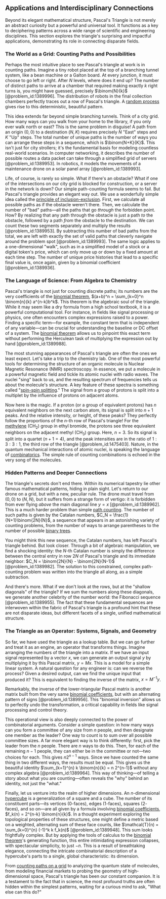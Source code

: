 ## Applications and Interdisciplinary Connections

Beyond its elegant mathematical structure, Pascal's Triangle is not merely an abstract curiosity but a powerful and universal tool. It functions as a key to deciphering patterns across a wide range of scientific and engineering disciplines. This section explores the triangle's surprising and impactful applications, demonstrating its role in connecting disparate fields.

### The World as a Grid: Counting Paths and Possibilities

Perhaps the most intuitive place to see Pascal's triangle at work is in counting paths. Imagine a tiny robot placed at the top of a branching tunnel system, like a bean machine or a Galton board. At every junction, it must choose to go left or right. After $N$ levels, where does it end up? The number of distinct paths to arrive at a chamber that required making exactly $k$ right turns is, you might have guessed, precisely $\binom{N}{k}$ [@problem_id:1389996]. The distribution of robots in the final collection chambers perfectly traces out a row of Pascal's triangle. A [random process](@article_id:269111) gives rise to this deterministic, beautiful pattern.

This idea extends far beyond simple branching tunnels. Think of a city grid. How many ways can you walk from your home to the library, if you only ever walk north or east? This is the same problem in disguise! A path from an origin $(0,0)$ to a destination $(N,K)$ requires precisely $N$ "East" steps and $K$ "Up" steps. The total number of unique paths is the number of ways you can arrange these steps in a sequence, which is $\binom{N+K}{K}$. This isn't just for city strollers; it's the fundamental basis for modeling countless real-world scenarios. In computer networking, it describes the number of possible routes a data packet can take through a simplified grid of servers [@problem_id:1389953]. In robotics, it models the movements of a maintenance drone on a solar panel array [@problem_id:1389993].

Life, of course, is rarely so simple. What if there's an obstacle? What if one of the intersections on our city grid is blocked for construction, or a server in the network is down? Our simple path-counting formula seems to fail. But Pascal's triangle provides an elegant way out. We use a wonderfully simple idea called the [principle of inclusion-exclusion](@article_id:275561). First, we calculate all possible paths as if the obstacle weren't there. Then, we calculate the number of "bad" paths—all the paths that go *through* the forbidden point. How? By realizing that any path through the obstacle is just a path *to* the obstacle, followed by a path *from* the obstacle to the destination. We can count these two segments separately and multiply the results [@problem_id:1389953]. By subtracting this number of bad paths from the total, we are left with exactly the set of valid paths that cleverly navigate around the problem spot [@problem_id:1389993]. The same logic applies to a one-dimensional "walk", such as in a simplified model of a stock or a digital token's price, which can only move up or down by a fixed amount at each time step. The number of unique price histories that lead to a specific final value is, once again, given by a binomial coefficient [@problem_id:1389936].

### The Language of Science: From Algebra to Chemistry

Pascal's triangle is not just for counting discrete paths; its numbers are the very coefficients of the [binomial theorem](@article_id:276171), $(a+b)^n = \sum_{k=0}^n \binom{n}{k} a^{n-k}b^k$. This theorem is the algebraic soul of the triangle. While it may seem like a dry formula from a high school textbook, it is a powerful computational tool. For instance, in fields like signal processing or physics, one often encounters complex expressions raised to a power. Finding a specific term—for example, the constant term that is independent of any variable—can be crucial for understanding the baseline or DC offset of a system. The [binomial theorem](@article_id:276171) allows us to pinpoint this exact term without performing the Herculean task of multiplying the expression out by hand [@problem_id:1389988].

The most stunning appearances of Pascal's triangle are often the ones we least expect. Let's take a trip to the chemistry lab. One of the most powerful tools for determining the structure of an organic molecule is Nuclear Magnetic Resonance (NMR) spectroscopy. In essence, we put a molecule in a powerful magnetic field and tickle its atomic nuclei with radio waves. The nuclei "sing" back to us, and the resulting spectrum of frequencies tells us about the molecule's structure. A key feature of these spectra is something called "[spin-spin splitting](@article_id:188311)." The signal from a group of protons is split into a multiplet by the influence of protons on adjacent atoms.

Now here is the magic. If a proton (or a group of equivalent protons) has $n$ equivalent neighbors on the next carbon atom, its signal is split into $n+1$ peaks. And the relative intensity, or height, of these peaks? They perfectly follow the proportions of the $n$-th row of Pascal's triangle! For the [methylene](@article_id:200465) ($\text{CH}_2$) group in ethyl bromide, the protons see three equivalent neighbors on the adjacent methyl ($\text{CH}_3$) group. Here, $n=3$. So its signal is split into a quartet ($n+1=4$), and the peak intensities are in the ratio of $1:3:3:1$, the third row of the triangle [@problem_id:1475403]. Nature, in the quantum mechanical interactions of atomic nuclei, is speaking the language of [combinatorics](@article_id:143849). The simple rule of counting combinations is echoed in the very song of the molecules.

### Hidden Patterns and Deeper Connections

The triangle's secrets don't end there. Within its numerical tapestry lie other famous mathematical patterns, hiding in plain sight. Let's return to our drone on a grid, but with a new, peculiar rule. The drone must travel from $(0,0)$ to $(N,N)$, but it suffers from a strange form of vertigo: it is forbidden from ever flying *above* the main diagonal line $y=x$ [@problem_id:1389962]. This is a much harder problem than simple [path counting](@article_id:268177). The number of such paths is given by the Catalan numbers, $C_N = \frac{1}{N+1}\binom{2N}{N}$, a sequence that appears in an astonishing variety of counting problems, from the number of ways to arrange parentheses to the number of possible [binary trees](@article_id:269907).

You might think this new sequence, the Catalan numbers, has left Pascal's triangle behind. But look closer. Through a bit of algebraic manipulation, we find a shocking identity: the $N$-th Catalan number is simply the difference between the central entry in row $2N$ of Pascal's triangle and its immediate neighbor: $C_N = \binom{2N}{N} - \binom{2N}{N-1}$ [@problem_id:1389982]. The solution to this constrained, complex path-counting problem was written into the triangle all along, as a simple subtraction.

And there's more. What if we don't look at the rows, but at the "shallow diagonals" of the triangle? If we sum the numbers along these diagonals, we generate another celebrity of the number world: the Fibonacci sequence [@problem_id:1389955]. The fact that these fundamental sequences are interwoven within the fabric of Pascal's triangle is a profound hint that these are not disparate ideas, but different facets of a single, unified mathematical structure.

### The Triangle as an Operator: Systems, Signals, and Geometry

So far, we have used the triangle as a lookup table. But we can go further and treat it as an engine, an operator that transforms things. Imagine arranging the numbers of the triangle into a matrix. If we have an input signal represented by a vector $x$, we can generate an output signal $y$ by multiplying it by this Pascal matrix, $y = M x$. This is a model for a simple linear system. A natural question for any engineer is: can we reverse the process? Given a desired output, can we find the unique input that produced it? This is equivalent to finding the inverse of the matrix, $x = M^{-1} y$.

Remarkably, the inverse of the lower-triangular Pascal matrix is another matrix built from the very same [binomial coefficients](@article_id:261212), but with an alternating pattern of signs [@problem_id:1389956]. This "binomial inversion" allows us to perfectly undo the transformation, a critical capability in fields like signal processing and control theory.

This operational view is also deeply connected to the power of combinatorial arguments. Consider a simple question: in how many ways can you form a committee of any size from $n$ people, and then designate one member as the leader? One way to count is to sum over all possible committee sizes. A far more elegant way is to think differently: first, pick the leader from the $n$ people. There are $n$ ways to do this. Then, for each of the remaining $n-1$ people, they can either be in the committee or not—two choices for each. This gives $n 2^{n-1}$ ways. Since we have counted the same thing in two different ways, the results must be equal. This gives us the beautiful identity $\sum_{k=1}^{n} k \binom{n}{k} = n 2^{n-1}$ without any complex algebra [@problem_id:1389964]. This way of thinking—of telling a story about what you are counting—often reveals the "why" behind an identity, not just the "what."

Finally, let us venture into the realm of higher dimensions. An $n$-dimensional [hypercube](@article_id:273419) is a generalization of a square and a cube. The number of its constituent parts—its vertices ($0$-faces), edges ($1$-faces), squares ($2$-faces), and so on—are all given by a formula involving [binomial coefficients](@article_id:261212), $f_k(n) = 2^{n-k} \binom{n}{k}$. In a thought experiment exploring the topological properties of these structures, one might define a metric based on a weighted, alternating sum of these face counts, like $\mathcal{T}(n) = \sum_{k=0}^{n} (-1)^k k f_k(n)$ [@problem_id:1389948]. This sum looks frightfully complex. But by applying the tools of calculus to the [binomial theorem](@article_id:276171)'s generating function, this entire intimidating expression collapses, with spectacular simplicity, to just $-n$. This is a result of breathtaking elegance, connecting the intricate combinatorial description of a hypercube's parts to a single, global characteristic: its dimension.

From [counting paths on a grid](@article_id:270313) to analyzing the quantum state of molecules, from modeling financial markets to probing the geometry of high-dimensional space, Pascal's triangle has been our constant companion. It is a testament to the fact that in science, the most profound truths are often hidden within the simplest patterns, waiting for a curious mind to ask, "What else can this do?"